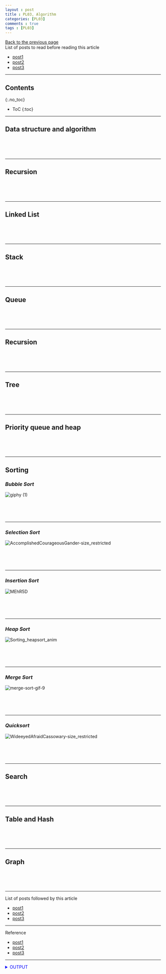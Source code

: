 ```yaml
---
layout : post
title : PL03, Algorithm
categories: [PL03]
comments : true
tags : [PL03]
---
```

[Back to the previous page](https://userdyk-github.github.io/Study.html) <br>
List of posts to read before reading this article
- <a href='https://userdyk-github.github.io/'>post1</a>
- <a href='https://userdyk-github.github.io/'>post2</a>
- <a href='https://userdyk-github.github.io/'>post3</a>

---

## Contents
{:.no_toc}

* ToC
{:toc}

<hr class="division1">

## **Data structure and algorithm**

<br><br><br>

<hr class="division2">

## **Recursion**

<br><br><br>

<hr class="division2">

## **Linked List**

<br><br><br>

<hr class="division2">

## **Stack**

<br><br><br>

<hr class="division2">

## **Queue**

<br><br><br>

<hr class="division2">

## **Recursion**

<br><br><br>

<hr class="division2">

## **Tree**

<br><br><br>

<hr class="division2">

## **Priority queue and heap**

<br><br><br>

<hr class="division2">

## **Sorting**

### ***Bubble Sort***

![giphy (1)](https://user-images.githubusercontent.com/52376448/64515755-25552380-d328-11e9-8b95-060eb452ffd8.gif)

<br><br><br>

---

### ***Selection Sort***

![AccomplishedCourageousGander-size_restricted](https://user-images.githubusercontent.com/52376448/64515021-c216c180-d326-11e9-9dc8-f56651cb0e3a.gif)

<br><br><br>

---

### ***Insertion Sort***

![MEhR5D](https://user-images.githubusercontent.com/52376448/64515885-651c0b00-d328-11e9-8f5f-115193977ce5.gif)

<br><br><br>

---

### ***Heap Sort***

![Sorting_heapsort_anim](https://user-images.githubusercontent.com/52376448/64515661-f2ab2b00-d327-11e9-9edf-548887660b1e.gif)

<br><br><br>

---

### ***Merge Sort***

![merge-sort-gif-9](https://user-images.githubusercontent.com/52376448/64515971-93014f80-d328-11e9-940c-caa0168e78e0.gif)

<br><br><br>

---

### ***Quicksort***

![WideeyedAfraidCassowary-size_restricted](https://user-images.githubusercontent.com/52376448/64516047-b3c9a500-d328-11e9-8c5c-f011dfda817c.gif)

<br><br><br>

<hr class="division2">

## **Search**

<br><br><br>

<hr class="division2">

## **Table and Hash**

<br><br><br>

<hr class="division2">

## **Graph**

<br><br><br>

<hr class="division1">

List of posts followed by this article
- [post1](https://userdyk-github.github.io/)
- <a href='https://userdyk-github.github.io/'>post2</a>
- <a href='https://userdyk-github.github.io/'>post3</a>

---

Reference
- [post1](https://userdyk-github.github.io/)
- <a href='https://userdyk-github.github.io/'>post2</a>
- <a href='https://userdyk-github.github.io/'>post3</a>

---

<details markdown="1">
<summary class='jb-small' style="color:blue">OUTPUT</summary>
<hr class='division3'>
<hr class='division3'>
</details>


